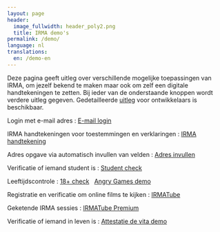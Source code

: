 ```yaml
---
layout: page
header:
  image_fullwidth: header_poly2.png
  title: IRMA demo's
permalink: /demo/
language: nl
translations:
  en: /demo-en
---
```


Deze pagina geeft uitleg over verschillende mogelijke toepassingen van
IRMA, om jezelf bekend te maken maar ook om zelf een digitale
handtekeningen te zetten.  Bij ieder van de onderstaande knoppen wordt
verdere uitleg gegeven. Gedetailleerde
[uitleg](https://creativecode.github.io/irma-made-easy/posts/putting-an-age-check-on-a-static-website-using-irma/)
voor ontwikkelaars is beschikbaar.



Login met e-mail adres
:   <a class="button" href="/demo/mail">E-mail login</a>

IRMA handtekeningen voor toestemmingen en verklaringen
:    <a class="button" href="/demo/ondertekenen">IRMA handtekening</a>

Adres opgave via automatisch invullen van velden
:    <a class="button"
href="/demo/adres">Adres invullen</a>

Verificatie of iemand student is
:    <a class="button"
href="/demo/student">Student check</a>

Leeftijdscontrole
:    <a class="button"
href="/demo/18plus">18+ check</a> &nbsp; <a class="button"
href="https://www.angrygames.nl/index.html">Angry Games demo</a>

Registratie en verificatie om online films te kijken
:    <a class="button"
href="/demo/irmaTube">IRMATube</a>

Geketende IRMA sessies
:    <a class="button" style="cursor: not-allowed;" disabled
href="/demo/irmaTubePremium">IRMATube Premium</a>

Verificatie of iemand in leven is
:    <a class="button"
href="/demo/attestatiedevita">Attestatie de vita demo</a>
